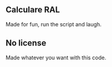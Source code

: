 ## Calculare RAL
Made for fun, run the script and laugh.

## No license
Made whatever you want with this code. 